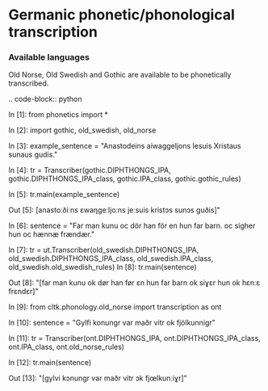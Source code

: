# Germanic phonetic/phonological transcription

### Available languages
Old Norse, Old Swedish and Gothic are available to be phonetically transcribed.

.. code-block:: python

  In [1]: from phonetics import *
  
  In [2]: import gothic, old_swedish, old_norse
  
  In [3]: example_sentence = "Anastodeins aiwaggeljons Iesuis Xristaus sunaus gudis."
  
  In [4]: tr = Transcriber(gothic.DIPHTHONGS_IPA, gothic.DIPHTHONGS_IPA_class, gothic.IPA_class, gothic.gothic_rules)
   
  In [5]: tr.main(example_sentence)
  
  Out [5]: [anastoːðiːns ɛwaŋgeːljoːns jeːsuis kristɔs sunɔs guðis]"
      
  In [6]: sentence = "Far man kunu oc dör han för en hun far barn. oc sigher hun oc hænnæ frændær."

  In [7]:  tr = ut.Transcriber(old_swedish.DIPHTHONGS_IPA, old_swedish.DIPHTHONGS_IPA_class, old_swedish.IPA_class,
                        old_swedish.old_swedish_rules)
  In [8]: tr.main(sentence)

  Out [8]: "[far man kunu ok dør han før ɛn hun far barn ok siɣɛr hun ok hɛnːɛ frɛndɛr]"
  
  In [9]: from cltk.phonology.old_norse import transcription as ont

  In [10]: sentence = "Gylfi konungr var maðr vitr ok fjölkunnigr"

  In [11]: tr = Transcriber(ont.DIPHTHONGS_IPA, ont.DIPHTHONGS_IPA_class, ont.IPA_class, ont.old_norse_rules)

  In [12]: tr.main(sentence)

  Out [13]: "[gylvi kɔnungr var maðr vitr ɔk fjœlkunːiɣr]"
  
  
